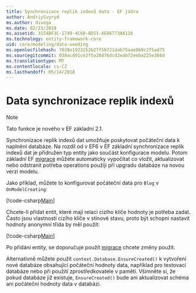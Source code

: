 ```yaml
---
title: Synchronizace replik indexů data - EF jádra
author: AndriySvyryd
ms.author: divega
ms.date: 02/23/2018
ms.assetid: 3154BF3C-1749-4C60-8D51-AE86773AA116
ms.technology: entity-framework-core
uid: core/modeling/data-seeding
ms.openlocfilehash: 7028e1923152b27f56721dab75aae8b9c2f5ad75
ms.sourcegitcommit: 038acd91ce2f5a28d76dcd2eab72eeba225e366d
ms.translationtype: MT
ms.contentlocale: cs-CZ
ms.lasthandoff: 05/14/2018
---
```

# <a name="data-seeding"></a>Data synchronizace replik indexů

> [!NOTE]  
> Tato funkce je nového v EF základní 2.1.

Synchronizace replik indexů dat umožňuje poskytovat počáteční data k naplnění databáze. Na rozdíl od v EF6 v EF základní synchronizace replik indexů dat je přidružen typ entity jako součást konfigurace modelu. Potom základní EF [migrace](xref:core/managing-schemas/migrations/index) můžete automaticky vypočítat co vložit, aktualizovat nebo odstranit potřeba operations použijí při upgradu databáze na novou verzi modelu.

Jako příklad, můžete to konfigurovat počáteční data pro `Blog` v `OnModelCreating`:

[!code-csharp[Main](../../../samples/core/DataSeeding/DataSeedingContext.cs?name=BlogSeed)]

Chcete-li přidat entit, které mají relaci cizího klíče hodnoty je potřeba zadat. Často jsou vlastnosti cizího klíče v stínové stavu, proto být schopni nastavit hodnoty anonymní třída by měl použít:

[!code-csharp[Main](../../../samples/core/DataSeeding/DataSeedingContext.cs?name=PostSeed)]

Po přidání entity, se doporučuje použít [migrace](xref:core/managing-schemas/migrations/index) chcete změny použít. 

Alternativně můžete použít `context.Database.EnsureCreated()` k vytvoření nové databáze obsahující počáteční hodnoty data, například pro testovací databáze nebo při použití zprostředkovatele v paměti. Všimněte si, že pokud databáze již existuje, `EnsureCreated()` bude ani aktualizovat schéma ani počáteční hodnoty data v databázi.
